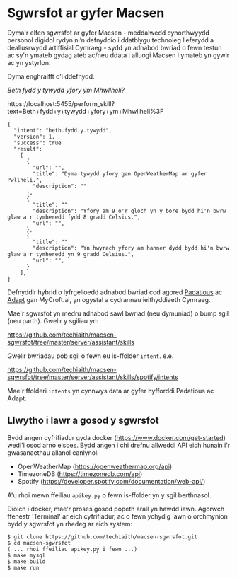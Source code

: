 # Sgwrsfot ar gyfer Macsen

Dyma'r elfen sgwrsfot ar gyfer Macsen - meddalwedd cynorthwyydd personol digidol rydyn ni’n defnyddio i ddatblygu technoleg lleferydd a deallusrwydd artiffisial Cymraeg - sydd yn adnabod bwriad o fewn testun ac sy'n ymateb gydag ateb ac/neu ddata i alluogi Macsen i ymateb yn gywir ac yn ystyrlon.

Dyma enghraifft o'i ddefnydd:

_Beth fydd y tywydd yfory ym Mhwllheli?_

https://localhost:5455/perform_skill?text=Beth+fydd+y+tywydd+yfory+ym+Mhwllheli%3F

```
{
  "intent": "beth.fydd.y.tywydd", 
  "version": 1, 
  "success": true
  "result": 
    [
      {
        "url": "", 
        "title": "Dyma tywydd yfory gan OpenWeatherMap ar gyfer Pwllheli.",
        "description": ""
      }, 
      {
        "title": ""      
        "description": "Yfory am 9 o'r gloch yn y bore bydd hi'n bwrw glaw a'r tymheredd fydd 8 gradd Celsius.", 
        "url": "", 
      }, 
      {
        "title": ""
        "description": "Yn hwyrach yfory am hanner dydd bydd hi'n bwrw glaw a'r tymheredd yn 9 gradd Celsius.", 
        "url": "", 
      }
    ], 
}
```

Defnyddir hybrid o lyfrgelloedd adnabod bwriad cod agored [Padatious](https://mycroft.ai/documentation/padatious/) ac [Adapt](https://mycroft.ai/documentation/adapt/) gan MyCroft.ai, yn ogystal a cydrannau ieithyddiaeth Cymraeg.

 Mae'r sgwrsfot yn medru adnabod sawl bwriad (neu dymuniad) o bump sgil (neu parth). Gwelir y sgiliau yn:
 
 https://github.com/techiaith/macsen-sgwrsfot/tree/master/server/assistant/skills
 
 Gwelir bwriadau pob sgil o fewn eu is-ffolder `intent`. e.e. 
 
 https://github.com/techiaith/macsen-sgwrsfot/tree/master/server/assistant/skills/spotify/intents
 
 Mae'r ffolderi `intents` yn cynnwys data ar gyfer hyfforddi Padatious ac Adapt. 
 
 
## Llwytho i lawr a gosod y sgwrsfot

Bydd angen cyfrifiadur gyda docker (https://www.docker.com/get-started) wedi'i osod arno eisoes. Bydd angen i chi drefnu allweddi API eich hunain i'r gwasanaethau allanol canlynol:

 - OpenWeatherMap (https://openweathermap.org/api)
 - TimezoneDB (https://timezonedb.com/api) 
 - Spotify (https://developer.spotify.com/documentation/web-api/) 
 
A'u rhoi mewn ffeiliau `apikey.py` o fewn is-ffolder yn y sgil berthnasol. 
 
Diolch i docker, mae'r proses gosod popeth arall yn hawdd iawn. Agorwch ffenestr 'Terminal' ar eich cyfrifiadur, ac o fewn ychydig iawn o  orchmynion bydd y sgwrsfot yn rhedeg ar eich system:
 
```
$ git clone https://github.com/techiaith/macsen-sgwrsfot.git
$ cd macsen-sgwrsfot
( ... rhoi ffeiliau apikey.py i fewn ...)
$ make mysql
$ make build
$ make run
```
